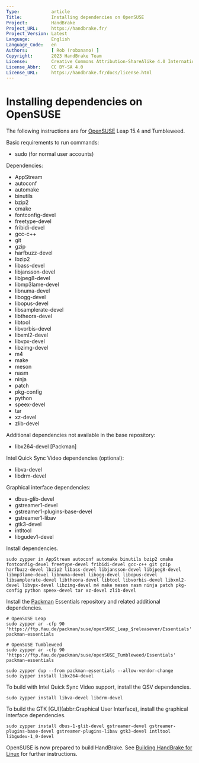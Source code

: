 ```yaml
---
Type:            article
Title:           Installing dependencies on OpenSUSE
Project:         HandBrake
Project_URL:     https://handbrake.fr/
Project_Version: Latest
Language:        English
Language_Code:   en
Authors:         [ Rob (robxnano) ]
Copyright:       2023 HandBrake Team
License:         Creative Commons Attribution-ShareAlike 4.0 International
License_Abbr:    CC BY-SA 4.0
License_URL:     https://handbrake.fr/docs/license.html
---
```


Installing dependencies on OpenSUSE
=================================

The following instructions are for [OpenSUSE](https://opensuse.org) Leap 15.4 and Tumbleweed.

Basic requirements to run commands:

- sudo (for normal user accounts)

Dependencies:

- AppStream
- autoconf
- automake
- binutils
- bzip2
- cmake
- fontconfig-devel
- freetype-devel
- fribidi-devel
- gcc-c++
- git
- gzip
- harfbuzz-devel
- lbzip2
- libass-devel
- libjansson-devel
- libjpeg8-devel
- libmp3lame-devel
- libnuma-devel
- libogg-devel
- libopus-devel
- libsamplerate-devel
- libtheora-devel
- libtool
- libvorbis-devel
- libxml2-devel
- libvpx-devel
- libzimg-devel
- m4
- make
- meson
- nasm
- ninja
- patch
- pkg-config
- python
- speex-devel
- tar
- xz-devel
- zlib-devel

Additional dependencies not available in the base repository:

- libx264-devel [Packman]

Intel Quick Sync Video dependencies (optional):

- libva-devel
- libdrm-devel

Graphical interface dependencies:

- dbus-glib-devel
- gstreamer1-devel
- gstreamer1-plugins-base-devel
- gstreamer1-libav
- gtk3-devel
- intltool
- libgudev1-devel

Install dependencies.

    sudo zypper in AppStream autoconf automake binutils bzip2 cmake fontconfig-devel freetype-devel fribidi-devel gcc-c++ git gzip harfbuzz-devel lbzip2 libass-devel libjansson-devel libjpeg8-devel libmp3lame-devel libnuma-devel libogg-devel libopus-devel libsamplerate-devel libtheora-devel libtool libvorbis-devel libxml2-devel libvpx-devel libzimg-devel m4 make meson nasm ninja patch pkg-config python speex-devel tar xz-devel zlib-devel
    
Install the [Packman](https://en.opensuse.org/Additional_package_repositories) Essentials repository and related additional dependencies.

    # OpenSUSE Leap
    sudo zypper ar -cfp 90 'https://ftp.fau.de/packman/suse/openSUSE_Leap_$releasever/Essentials' packman-essentials
    
    # OpenSUSE Tumbleweed
    sudo zypper ar -cfp 90 'https://ftp.fau.de/packman/suse/openSUSE_Tumbleweed/Essentials' packman-essentials
    
    sudo zypper dup --from packman-essentials --allow-vendor-change
    sudo zypper install libx264-devel

To build with Intel Quick Sync Video support, install the QSV dependencies.

    sudo zypper install libva-devel libdrm-devel

To build the GTK [GUI](abbr:Graphical User Interface), install the graphical interface dependencies.

    sudo zypper install dbus-1-glib-devel gstreamer-devel gstreamer-plugins-base-devel gstreamer-plugins-libav gtk3-devel intltool libgudev-1_0-devel

OpenSUSE is now prepared to build HandBrake. See [Building HandBrake for Linux](build-linux.html) for further instructions.
